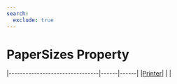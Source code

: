 ```yaml
---
search:
  exclude: true
---
```


<h1 class="heading"><span class="name">PaperSizes Property</span></h1>

|--------------------------------|------|------|
|[Printer](../objects/printer.md)|&nbsp;|&nbsp;|

